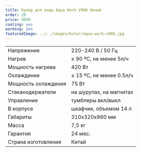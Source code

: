 ```yaml
---
title: Кулер для воды Aqua Work V908 белый
order: 29
price: 9950
cooling: yes
warming: yes
featuredImage: ../../images/kuler/aqua-work-v908.jpg
---
```


<table>
<tr><td>Напряжение</td><td>220-240 В / 50 Гц</td></tr>
<tr><td>Нагрев</td><td>≥ 90 ºС, не менее 5л/ч</td></tr>
<tr><td>Мощность нагрева</td><td>420 Вт</td></tr>
<tr><td>Охлаждение</td><td>≤ 15 ºС, не менее 0.5л/ч</td></tr>
<tr><td>Мощность охлаждения</td><td>75 Вт</td></tr>
<tr><td>Стаканодержатели</td><td>на шурупах, на магнитах</td></tr>
<tr><td>Управление</td><td>тумблеры вкл/выкл</td></tr>
<tr><td>В корпусе</td><td>шкафчик, объемом 14 л</td></tr>
<tr><td>Габариты</td><td>310x320x960 мм</td></tr>
<tr><td>Масса</td><td>7,5 кг</td></tr>
<tr><td>Гарантия</td><td>24 мес.</td></tr>
<tr><td>Страна изготовления</td><td>Китай</td></tr>
</table>
